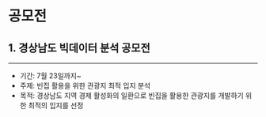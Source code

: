 
**공모전**
==========================
## 1. 경상남도 빅데이터 분석 공모전
--------------------------
 * 기간: 7월 23일까지~
 * 주제: 빈집 활용을 위한 관광지 최적 입지 분석
 * 목적: 경상남도 지역 경제 활성화의 일환으로 빈집을 활용한 관광지를 개발하기 위한 최적의 입지를 선정
